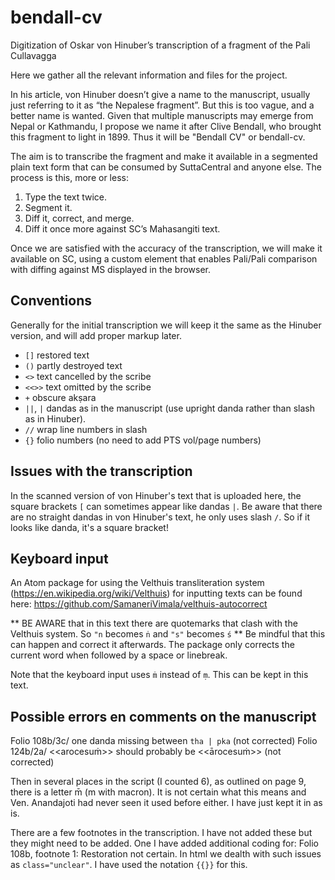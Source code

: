 # bendall-cv
Digitization of Oskar von Hinuber’s transcription of a fragment of the Pali Cullavagga

Here we gather all the relevant information and files for the project.

In his article, von Hinuber doesn’t give a name to the manuscript, usually just referring to it as “the Nepalese fragment”. But this is too vague, and a better name is wanted. Given that multiple manuscripts may emerge from Nepal or Kathmandu, I propose we name it after Clive Bendall, who brought this fragment to light in 1899. Thus it will be "Bendall CV" or bendall-cv.

The aim is to transcribe the fragment and make it available in a segmented plain text form that can be consumed by SuttaCentral and anyone else. The process is this, more or less:

1. Type the text twice.
1. Segment it.
2. Diff it, correct, and merge.
3. Diff it once more against SC’s Mahasangiti text.

Once we are satisfied with the accuracy of the transcription, we will make it available on SC, using a custom element that enables Pali/Pali comparison with diffing against MS displayed in the browser.

## Conventions

Generally for the initial transcription we will keep it the same as the Hinuber version, and will add proper markup later.

- `[]` restored text
- `()` partly destroyed text
- `<>` text cancelled by the scribe
- `<<>>` text omitted by the scribe
- `+` obscure akṣara
- `||`, `|` dandas as in the manuscript (use upright danda rather than slash as in Hinuber).
- `//` wrap line numbers in slash
- `{}` folio numbers (no need to add PTS vol/page numbers)

## Issues with the transcription

In the scanned version of von Hinuber's text that is uploaded here, the square brackets `[` can sometimes appear like dandas `|`. Be aware that there are no straight dandas in von Hinuber's text, he only uses slash `/`. So if it looks like danda, it's a square bracket!

## Keyboard input

An Atom package for using the Velthuis transliteration system (https://en.wikipedia.org/wiki/Velthuis) for inputting texts can be found here: https://github.com/SamaneriVimala/velthuis-autocorrect

** BE AWARE that in this text there are quotemarks that clash with the Velthuis system. So `"n` becomes `ṅ` and `"s"` becomes `ś` ** Be mindful that this can happen and correct it afterwards. The package only corrects the current word when followed by a space or linebreak.

Note that the keyboard input uses `ṁ` instead of `ṃ`. This can be kept in this text.

## Possible errors en comments on the manuscript

Folio 108b/3c/ one danda missing between `tha | pka` (not corrected)
Folio 124b/2a/ <<arocesuṁ>> should probably be <<ārocesuṁ>> (not corrected)

Then in several places in the script (I counted 6), as outlined on page 9, there is a letter m̄ (m with macron). It is not certain what this means and Ven. Anandajoti had never seen it used before either. I have just kept it in as is.

There are a few footnotes in the transcription. I have not added these but they might need to be added. One I have added additional coding for: Folio 108b, footnote 1: Restoration not certain. In html we dealth with such issues as `class="unclear"`. I have used the notation `{{}}` for this.
